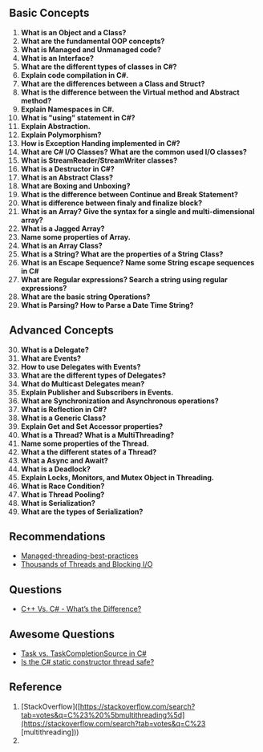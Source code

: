 ## Basic Concepts

1. **What is an Object and a Class?**
2. **What are the fundamental OOP concepts?**
3. **What is Managed and Unmanaged code?**
4. **What is an Interface?**
5. **What are the different types of classes in C#?**
6. **Explain code compilation in C#.**
7. **What are the differences between a Class and Struct?**
8. **What is the difference between the Virtual method and Abstract method?**
9. **Explain Namespaces in C#.**
10. **What is "using" statement in C#?**
11. **Explain Abstraction.** 
12. **Explain Polymorphism?**
13. **How is Exception Handing implemented in C#?**  
14. **What are C# I/O Classes? What are the common used I/O classes?**
15. **What is StreamReader/StreamWriter classes?**
16. **What is a Destructor in C#?**
17. **What is an Abstract Class?**
18. **What are Boxing and Unboxing?**
19. **What is the difference between Continue and Break Statement?**
20. **What is difference between finaly and finalize block?**
21. **What is an Array? Give the syntax for a single and multi-dimensional array?**
22. **What is a Jagged Array?**
23. **Name some properties of Array.**
24. **What is an Array Class?**
25. **What is a String? What are the properties of a String Class?** 
26. **What is an Escape Sequence? Name some String escape sequences in C#**
27. **What are Regular expressions? Search a string using regular expressions?**
28. **What are the basic string Operations?**
29. **What is Parsing? How to Parse a Date Time String?**

## Advanced Concepts

30. **What is a Delegate?**
31. **What are Events?**
32. **How to use Delegates with Events?**
33. **What are the different types of Delegates?**
34. **What do Multicast Delegates mean?**
35. **Explain Publisher and Subscribers in Events.**
36. **What are Synchronization and Asynchronous operations?**
37. **What is Reflection in C#?**
38. **What is a Generic Class?**
39. **Explain Get and Set Accessor properties?**
40. **What is a Thread? What is a MultiThreading?**
41. **Name some properties of the Thread.**
42. **What a the different states of a Thread?**
43. **What a Async and Await?**
44. **What is a Deadlock?**
45. **Explain Locks, Monitors, and Mutex Object in Threading.**
46. **What is Race Condition?**
47. **What is Thread Pooling?**
48. **What is Serialization?**
49. **What are the types of Serialization?** 



## Recommendations

- [Managed-threading-best-practices](https://docs.microsoft.com/en-us/dotnet/standard/threading/managed-threading-best-practices#general-recommendations) 
- [Thousands of Threads and Blocking I/O](https://www.slideshare.net/e456/tyma-paulmultithreaded1)

## Questions

- [C++ Vs. C# - What’s the Difference?](https://www.guru99.com/cpp-vs-c-sharp.html)

## Awesome Questions

- [Task vs. TaskCompletionSource in C#](https://www.pluralsight.com/guides/task-taskcompletion-source-csharp) 
- [Is the C# static constructor thread safe?](https://stackoverflow.com/questions/7095/is-the-c-sharp-static-constructor-thread-safe) 







## Reference

1. [StackOverflow]([https://stackoverflow.com/search?tab=votes&q=C%23%20%5bmultithreading%5d](https://stackoverflow.com/search?tab=votes&q=C%23 [multithreading]))
2. 

